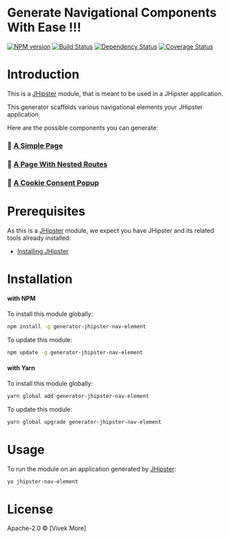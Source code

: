 # Generate Navigational Components With Ease !!!
[![NPM version][npm-image]][npm-url] [![Build Status][travis-image]][travis-url] [![Dependency Status][daviddm-image]][daviddm-url] [![Coverage Status][coveralls-image]][coveralls-url]


# Introduction

This is a [JHipster](http://jhipster.github.io/) module, that is meant to be used in a JHipster application.

This generator scaffolds various navigational elements your JHipster application.

Here are the possible components you can generate:

### 📄 [A Simple Page](docs/features/DEFAULT_NAV_ELEMENT.md)
### 🧾 [A Page With Nested Routes](docs/features/NESTED_NAV_ELEMENT.md)
### 🍪 [A Cookie Consent Popup](docs/features/COOKIE_CONSENT_COMPONENT.md)

# Prerequisites

As this is a [JHipster](http://jhipster.github.io/) module, we expect you have JHipster and its related tools already installed:

- [Installing JHipster](https://jhipster.github.io/installation.html)


# Installation

#### with NPM

To install this module globally:
```bash
npm install -g generator-jhipster-nav-element
```

To update this module:
```bash
npm update -g generator-jhipster-nav-element
```

#### with Yarn

To install this module globally:
```bash
yarn global add generator-jhipster-nav-element
```

To update this module:
```bash
yarn global upgrade generator-jhipster-nav-element
```


# Usage

To run the module on an application generated by [JHipster](http://jhipster.github.io/):

```bash
yo jhipster-nav-element
```


# License

Apache-2.0 © [Vivek More]


[npm-image]: https://img.shields.io/npm/v/generator-jhipster-nav-element.svg
[npm-url]: https://npmjs.org/package/generator-jhipster-nav-element
[travis-image]: https://travis-ci.org/vivekmore/generator-jhipster-nav-element.svg?branch=master
[travis-url]: https://travis-ci.org/vivekmore/generator-jhipster-nav-element
[daviddm-image]: https://david-dm.org/vivekmore/generator-jhipster-nav-element.svg?theme=shields.io
[daviddm-url]: https://david-dm.org/vivekmore/generator-jhipster-nav-element
[coveralls-image]: https://coveralls.io/repos/github/vivekmore/generator-jhipster-nav-element/badge.svg
[coveralls-url]: https://coveralls.io/github/vivekmore/generator-jhipster-nav-element
